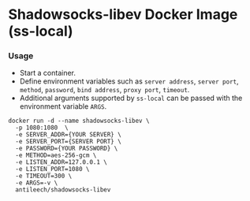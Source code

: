 # Shadowsocks-libev Docker Image (ss-local)
### Usage
* Start a container.
* Define environment variables such as `server address`, `server port`, `method`, `password`, `bind address`, `proxy port`, `timeout`.
* Additional arguments supported by `ss-local` can be passed with the environment variable `ARGS`.

```
docker run -d --name shadowsocks-libev \
  -p 1080:1080  \
  -e SERVER_ADDR={YOUR SERVER} \
  -e SERVER_PORT={SERVER PORT} \
  -e PASSWORD={YOUR PASSWORD} \
  -e METHOD=aes-256-gcm \
  -e LISTEN_ADDR=127.0.0.1 \
  -e LISTEN_PORT=1080 \
  -e TIMEOUT=300 \
  -e ARGS=-v \
  antileech/shadowsocks-libev
```
